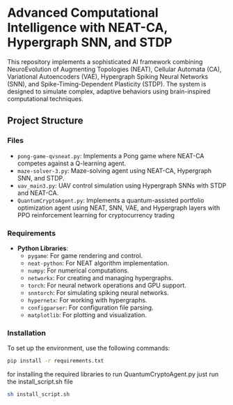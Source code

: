 # Advanced Computational Intelligence with NEAT-CA, Hypergraph SNN, and STDP

This repository implements a sophisticated AI framework combining NeuroEvolution of Augmenting Topologies (NEAT), Cellular Automata (CA), Variational Autoencoders (VAE), Hypergraph Spiking Neural Networks (SNN), and Spike-Timing-Dependent Plasticity (STDP). The system is designed to simulate complex, adaptive behaviors using brain-inspired computational techniques.

## Project Structure

### Files

- `pong-game-qvsneat.py`: Implements a Pong game where NEAT-CA competes against a Q-learning agent.
- `maze-solver-3.py`: Maze-solving agent using NEAT-CA, Hypergraph SNN, and STDP.
- `uav_main3.py`: UAV control simulation using Hypergraph SNNs with STDP and NEAT-CA.
- `QuantumCryptoAgent.py`: Implements a quantum-assisted portfolio optimization agent using NEAT, SNN, VAE, and Hypergraph layers with PPO reinforcement learning for cryptocurrency trading

### Requirements

- **Python Libraries**:
  - `pygame`: For game rendering and control.
  - `neat-python`: For NEAT algorithm implementation.
  - `numpy`: For numerical computations.
  - `networkx`: For creating and managing hypergraphs.
  - `torch`: For neural network operations and GPU support.
  - `snntorch`: For simulating spiking neural networks.
  - `hypernetx`: For working with hypergraphs.
  - `configparser`: For configuration file parsing.
  - `matplotlib`: For plotting and visualization.

### Installation

To set up the environment, use the following commands:

```bash
pip install -r requirements.txt
```
for installing the required libraries to run QuantumCryptoAgent.py just run the install_script.sh file

```bash
sh install_script.sh
```
